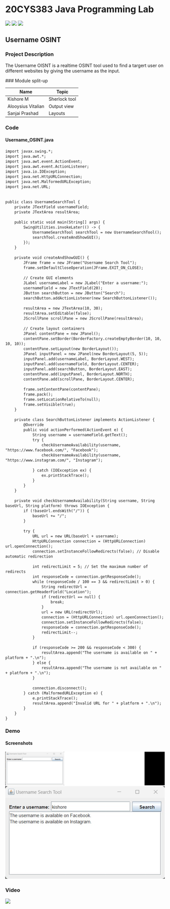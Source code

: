# 20CYS383 Java Programming Lab
![](https://img.shields.io/badge/Batch-21CYS-lightgreen) ![](https://img.shields.io/badge/UG-blue) ![](https://img.shields.io/badge/Subject-JPL-blue)
 
## Username OSINT

### Project Description

<p text-align: justify;>The Username OISNT is a realtime OSINT tool used to find a targert user on different websites by giving the username as the input.</p>
### Module split-up

| Name | Topic |
| ---- | ----|
| Kishore M| Sherlock tool |
|Alooysius Vitalian | Output view |
| Sanjai Prashad | Layouts |
### Code
#### Username_OSINT.java

```
import javax.swing.*;
import java.awt.*;
import java.awt.event.ActionEvent;
import java.awt.event.ActionListener;
import java.io.IOException;
import java.net.HttpURLConnection;
import java.net.MalformedURLException;
import java.net.URL;


public class UsernameSearchTool {
    private JTextField usernameField;
    private JTextArea resultArea;

    public static void main(String[] args) {
        SwingUtilities.invokeLater(() -> {
            UsernameSearchTool searchTool = new UsernameSearchTool();
            searchTool.createAndShowGUI();
        });
    }

    private void createAndShowGUI() {
        JFrame frame = new JFrame("Username Search Tool");
        frame.setDefaultCloseOperation(JFrame.EXIT_ON_CLOSE);

        // Create GUI elements
        JLabel usernameLabel = new JLabel("Enter a username:");
        usernameField = new JTextField(20);
        JButton searchButton = new JButton("Search");
        searchButton.addActionListener(new SearchButtonListener());

        resultArea = new JTextArea(10, 30);
        resultArea.setEditable(false);
        JScrollPane scrollPane = new JScrollPane(resultArea);

        // Create layout containers
        JPanel contentPane = new JPanel();
        contentPane.setBorder(BorderFactory.createEmptyBorder(10, 10, 10, 10));
        contentPane.setLayout(new BorderLayout());
        JPanel inputPanel = new JPanel(new BorderLayout(5, 5));
        inputPanel.add(usernameLabel, BorderLayout.WEST);
        inputPanel.add(usernameField, BorderLayout.CENTER);
        inputPanel.add(searchButton, BorderLayout.EAST);
        contentPane.add(inputPanel, BorderLayout.NORTH);
        contentPane.add(scrollPane, BorderLayout.CENTER);

        frame.setContentPane(contentPane);
        frame.pack();
        frame.setLocationRelativeTo(null);
        frame.setVisible(true);
    }

    private class SearchButtonListener implements ActionListener {
        @Override
        public void actionPerformed(ActionEvent e) {
            String username = usernameField.getText();
            try {
                checkUsernameAvailability(username, "https://www.facebook.com/", "Facebook");
                checkUsernameAvailability(username, "https://www.instagram.com/", "Instagram");

            } catch (IOException ex) {
                ex.printStackTrace();
            }
        }
    }

    private void checkUsernameAvailability(String username, String baseUrl, String platform) throws IOException {
        if (!baseUrl.endsWith("/")) {
            baseUrl += "/";
        }

        try {
            URL url = new URL(baseUrl + username);
            HttpURLConnection connection = (HttpURLConnection) url.openConnection();
            connection.setInstanceFollowRedirects(false); // Disable automatic redirection

            int redirectLimit = 5; // Set the maximum number of redirects
            int responseCode = connection.getResponseCode();
            while (responseCode / 100 == 3 && redirectLimit > 0) {
                String redirectUrl = connection.getHeaderField("Location");
                if (redirectUrl == null) {
                    break;
                }
                url = new URL(redirectUrl);
                connection = (HttpURLConnection) url.openConnection();
                connection.setInstanceFollowRedirects(false);
                responseCode = connection.getResponseCode();
                redirectLimit--;
            }

            if (responseCode >= 200 && responseCode < 300) {
                resultArea.append("The username is available on " + platform + ".\n");
            } else {
                resultArea.append("The username is not available on " + platform + ".\n");
            }

            connection.disconnect();
        } catch (MalformedURLException e) {
            e.printStackTrace();
            resultArea.append("Invalid URL for " + platform + ".\n");
        }
    }
}
```
### Demo
#### Screenshots

<center><img src = "images/image1.jpg"></center>
<center><img src = "images/image2.jpg"></center>

### Video
<img src = "images/video.mp4">

